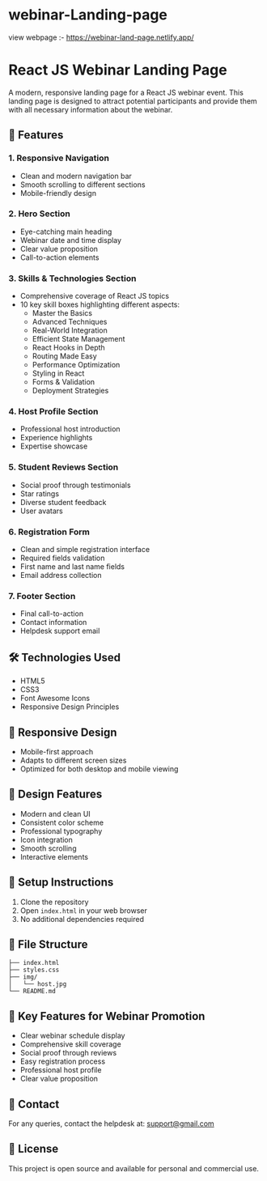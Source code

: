# webinar-Landing-page

view webpage :- https://webinar-land-page.netlify.app/

# React JS Webinar Landing Page

A modern, responsive landing page for a React JS webinar event. This landing page is designed to attract potential participants and provide them with all necessary information about the webinar.

## 🌟 Features

### 1. Responsive Navigation
- Clean and modern navigation bar
- Smooth scrolling to different sections
- Mobile-friendly design

### 2. Hero Section
- Eye-catching main heading
- Webinar date and time display
- Clear value proposition
- Call-to-action elements

### 3. Skills & Technologies Section
- Comprehensive coverage of React JS topics
- 10 key skill boxes highlighting different aspects:
  - Master the Basics
  - Advanced Techniques
  - Real-World Integration
  - Efficient State Management
  - React Hooks in Depth
  - Routing Made Easy
  - Performance Optimization
  - Styling in React
  - Forms & Validation
  - Deployment Strategies

### 4. Host Profile Section
- Professional host introduction
- Experience highlights
- Expertise showcase

### 5. Student Reviews Section
- Social proof through testimonials
- Star ratings
- Diverse student feedback
- User avatars

### 6. Registration Form
- Clean and simple registration interface
- Required fields validation
- First name and last name fields
- Email address collection

### 7. Footer Section
- Final call-to-action
- Contact information
- Helpdesk support email

## 🛠️ Technologies Used

- HTML5
- CSS3
- Font Awesome Icons
- Responsive Design Principles

## 📱 Responsive Design
- Mobile-first approach
- Adapts to different screen sizes
- Optimized for both desktop and mobile viewing

## 🎨 Design Features
- Modern and clean UI
- Consistent color scheme
- Professional typography
- Icon integration
- Smooth scrolling
- Interactive elements

## 🔧 Setup Instructions

1. Clone the repository
2. Open `index.html` in your web browser
3. No additional dependencies required

## 📝 File Structure
```
├── index.html
├── styles.css
├── img/
│   └── host.jpg
└── README.md
```

## 🎯 Key Features for Webinar Promotion
- Clear webinar schedule display
- Comprehensive skill coverage
- Social proof through reviews
- Easy registration process
- Professional host profile
- Clear value proposition

## 📧 Contact
For any queries, contact the helpdesk at: support@gmail.com

## 📄 License
This project is open source and available for personal and commercial use.
